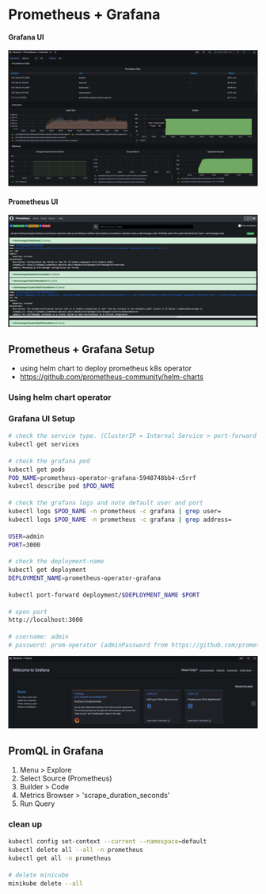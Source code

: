 # Prometheus + Grafana

#### Grafana UI
![Screenshot](../pics/grafana-k8s.png)

#### Prometheus UI
![Screenshot](../pics/prometheus-ui.png)


## Prometheus + Grafana Setup

- using helm chart to deploy prometheus k8s operator
- https://github.com/prometheus-community/helm-charts

### Using helm chart operator

### Grafana UI Setup
```bash
# check the service type. (ClusterIP = Internal Service > port-forward necessary)
kubectl get services

# check the grafana pod
kubectl get pods
POD_NAME=prometheus-operator-grafana-5948748bb4-c5rrf
kubectl describe pod $POD_NAME

# check the grafana logs and note default user and port
kubectl logs $POD_NAME -n prometheus -c grafana | grep user=
kubectl logs $POD_NAME -n prometheus -c grafana | grep address=

USER=admin
PORT=3000

# check the deployment-name
kubectl get deployment
DEPLOYMENT_NAME=prometheus-operator-grafana

kubectl port-forward deployment/$DEPLOYMENT_NAME $PORT

# open port
http://localhost:3000

# username: admin
# password: prom-operator (adminPassword from https://github.com/prometheus-community/helm-charts/blob/main/charts/kube-prometheus-stack/values.yaml)
```

![Screenshot](../pics/grafana-ui.png)

## PromQL in Grafana
1. Menu > Explore
2. Select Source (Prometheus)
3. Builder > Code
4. Metrics Browser > 'scrape_duration_seconds'
5. Run Query


### clean up
```bash
kubectl config set-context --current --namespace=default
kubectl delete all --all -n prometheus
kubectl get all -n prometheus

# delete minicube
minikube delete --all
```
